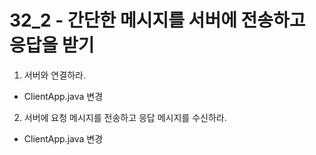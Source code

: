 # 32_2 - 간단한 메시지를 서버에 전송하고 응답을 받기

1) 서버와 연결하라.

- ClientApp.java 변경

2) 서버에 요청 메시지를 전송하고 응답 메시지를 수신하라.

- ClientApp.java 변경

